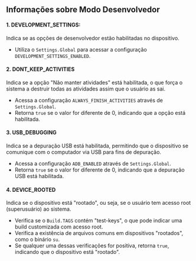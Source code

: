 ## Informações sobre Modo Desenvolvedor

#### 1. DEVELOPMENT_SETTINGS:
Indica se as opções de desenvolvedor estão habilitadas no dispositivo.
- Utiliza o `Settings.Global` para acessar a configuração `DEVELOPMENT_SETTINGS_ENABLED`.

#### 2. DONT_KEEP_ACTIVITIES
Indica se a opção "Não manter atividades" está habilitada, o que força o sistema a destruir todas as atividades assim que o usuário as sai.
-   Acessa a configuração `ALWAYS_FINISH_ACTIVITIES` através de `Settings.Global`.
-   Retorna `true` se o valor for diferente de 0, indicando que a opção está habilitada.

#### 3. USB_DEBUGGING
Indica se a depuração USB está habilitada, permitindo que o dispositivo se comunique com o computador via USB para fins de depuração.
-   Acessa a configuração `ADB_ENABLED` através de `Settings.Global`.
-   Retorna `true` se o valor for diferente de 0, indicando que a depuração USB está habilitada.

#### 4. DEVICE_ROOTED
Indica se o dispositivo está "rootado", ou seja, se o usuário tem acesso root (superusuário) ao sistema.
-   Verifica se o `Build.TAGS` contém "test-keys", o que pode indicar uma build customizada com acesso root.
-   Verifica a existência de arquivos comuns em dispositivos "rootados", como o binário `su`.
-   Se qualquer uma dessas verificações for positiva, retorna `true`, indicando que o dispositivo está "rootado".